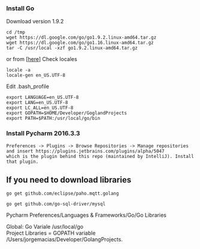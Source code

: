 

### Install Go

Download version 1.9.2
```
cd /tmp
wget https://dl.google.com/go/go1.9.2.linux-amd64.tar.gz
wget https://dl.google.com/go/go1.16.linux-amd64.tar.gz
tar -C /usr/local -xzf go1.9.2.linux-amd64.tar.gz 
```
or from [[here](https://golang.org/dl/)]
Check locales
```
locale -a
locale-gen en_US.UTF-8
```

Edit .bash_profile
```
export LANGUAGE=en_US.UTF-8
export LANG=en_US.UTF-8
export LC_ALL=en_US.UTF-8
export GOPATH=$HOME/Developer/GoglandProjects
export PATH=$PATH:/usr/local/go/bin
```

### Install Pycharm 2016.3.3
```
Preferences -> Plugins -> Browse Repositories -> Manage repositories and insert https://plugins.jetbrains.com/plugins/alpha/5047 
which is the plugin behind this repo (maintained by IntelliJ). Install that plugin.
```
## If you need to download libraries ##
```  
go get github.com/eclipse/paho.mqtt.golang  

go get github.com/go-sql-driver/mysql  
```

Pycharm Preferences/Languages & Frameworks/Go/Go Libraries

Global:  Go Variale
/usr/local/go  
Project Libraries = GOPATH variable
/Users/jorgemacias/Developer/GolangProjects. 
